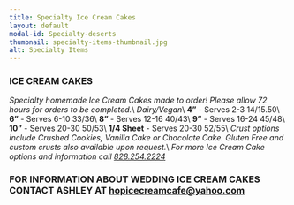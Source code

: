 ```yaml
---
title: Specialty Ice Cream Cakes
layout: default
modal-id: Specialty-deserts 
thumbnail: specialty-items-thumbnail.jpg
alt: Specialty Items 
---
```

### ICE CREAM CAKES
*Specialty homemade Ice Cream Cakes made to order! Please allow 72 hours for orders to be completed.*\\
*Dairy/Vegan*\\
**4”** - Serves 2-3 $14/$15.50\\
**6”** - Serves 6-10 $33/$36\\
**8”** - Serves 12-16 $40/$43\\
**9”** - Serves 16-24 $45/$48\\
**10”** - Serves 20-30 $50/$53\\
**1/4 Sheet** - Serves 20-30 $52/$55\\
*Crust options include Crushed Cookies, Vanilla Cake or Chocolate Cake. Gluten Free and custom crusts also available upon request.*\\
*For more Ice Cream Cake options and information call <a href="tel:18282542224">828.254.2224</a>*

### FOR INFORMATION ABOUT WEDDING ICE CREAM CAKES CONTACT ASHLEY AT hopicecreamcafe@yahoo.com
